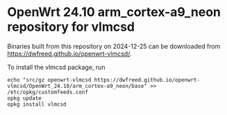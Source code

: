 OpenWrt 24.10 arm_cortex-a9_neon repository for vlmcsd
========

Binaries built from this repository on 2024-12-25 can be downloaded from <https://dwfreed.github.io/openwrt-vlmcsd/>.

To install the vlmcsd package, run

```
echo "src/gz openwrt-vlmcsd https://dwfreed.github.io/openwrt-vlmcsd/OpenWrt_24.10/arm_cortex-a9_neon/base" >> /etc/opkg/customfeeds.conf
opkg update
opkg install vlmcsd
```
